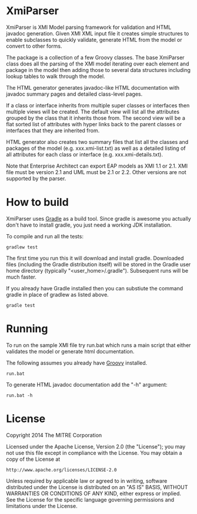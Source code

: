 XmiParser
=========

XmiParser is XMI Model parsing framework for validation and HTML
javadoc generation. Given XMI XML input file it creates simple
structures to enable subclasses to quickly validate, generate
HTML from the model or convert to other forms.

The package is a collection of a few Groovy classes. The base XmiParser class
does all the parsing of the XMI model iterating over each element and package
in the model then adding those to several data structures including lookup
tables to walk through the model.

The HTML generator generates javadoc-like HTML documentation
with javadoc summary pages and detailed class-level pages.

If a class or interface inherits from multiple super classes or interfaces then
multiple views will be created. The default view will list all the attributes
grouped by the class that it inherits those from. The second view will be
a flat sorted list of attributes with hyper links back to the parent classes
or interfaces that they are inherited from.

HTML generator also creates two summary files that list all the classes
and packages of the model (e.g. xxx.xmi-list.txt) as well as a detailed
listing of all attributes for each class or interface (e.g. xxx.xmi-details.txt).

Note that Enterprise Architect can export EAP models as XMI 1.1 or 2.1.
XMI file must be version 2.1 and UML must be 2.1 or 2.2. Other versions
are not supported by the parser.

# How to build

XmiParser uses [Gradle](http://www.gradle.org) as a build tool. Since gradle is awesome you actually don't have to install gradle,
you just need a working JDK installation.

To compile and run all the tests:

    gradlew test

The first time you run this it will download and install gradle. Downloaded files (including the Gradle
distribution itself) will be stored in the Gradle user home directory (typically "<user_home>/.gradle").
Subsequent runs will be much faster.

If you already have Gradle installed then you can substiute the command gradle in place of gradlew as
listed above.

    gradle test

# Running

To run on the sample XMI file try run.bat which runs a main script
that either validates the model or generate html documentation.

The following assumes you already have [Groovy](http://groovy.codehaus.org/) installed.

    run.bat

To generate HTML javadoc documentation add the "-h" argument:

    run.bat -h

# License

Copyright 2014 The MITRE Corporation

Licensed under the Apache License, Version 2.0 (the "License");
you may not use this file except in compliance with the License.
You may obtain a copy of the License at

    http://www.apache.org/licenses/LICENSE-2.0

Unless required by applicable law or agreed to in writing, software
distributed under the License is distributed on an "AS IS" BASIS,
WITHOUT WARRANTIES OR CONDITIONS OF ANY KIND, either express or implied.
See the License for the specific language governing permissions and
limitations under the License.